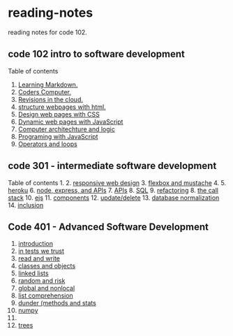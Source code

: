 # reading-notes
reading notes for code 102.

## code 102 intro to software development

Table of contents
1. [Learning Markdown.](learning_markdown.md)
2. [Coders Computer.](the_coders_computer)
3. [Revisions in the cloud.](git)
4. [structure webpages with html.](html.md)
5. [Design web pages with CSS](css.md)
6. [Dynamic web pages with JavaScript](js.md)
7. [Computer architechture and logic](logic.md)
8. [Programing with JavaScript](pro_w_js.md)
9. [Operators and loops](opsloops.md)

## code 301 - intermediate software development
 Table of contents
 1. 
 2. [responsive web design](responive-web-design.md)
 3. [flexbox and mustache](flexbox.md)
 4. 
 5. [heroku](heroku.md)
 6. [node, express, and APIs](node.md)
 7. [APIs](apis.md)
 8. [SQL](sql.md)
 9. [refactoring](refactoring.md)
 8. [the call stack](call-stack.md)
 10. [ejs](ejs.md)
 11. [components](componants.md)
 12. [update/delete](update-delete.md)
 13. [database normalization](data-norm.md)
 14. [inclusion](inclusion.md)

## Code 401 - Advanced Software Development
1. [introduction](intro4.md)
2. [in tests we trust](tests.md)
3. [read and write](read-write.md)
4. [classes and objects](classes-and-objects.md)
5. [linked lists](linked-lists.md)
6. [random and risk](random-risk.md)
7. [global and nonlocal](global.md)
8. [list comprehension](list-comp.md.md)
9. [dunder (methods and stats](dunder.md)
10. [numpy](numpy.md)
11. 
12. [trees](trees.md)
